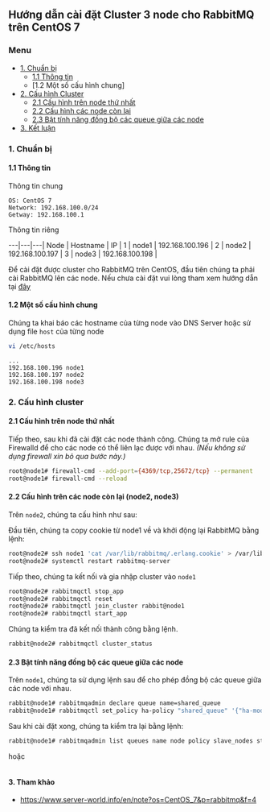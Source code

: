 ## Hướng dẫn cài đặt Cluster 3 node cho RabbitMQ trên CentOS 7

### Menu

- [ 1. Chuẩn bị ](#1)
    -   [1.1 Thông tin](#1.1)
    -   [1.2 Một số cấu hình chung]
- [ 2. Cấu hình Cluster ](#2)
    - [2.1 Cấu hình trên node thứ nhất](#2.1)
    - [2.2 Cấu hình các node còn lại](#2.2)
    - [2.3 Bật tính năng đồng bộ các queue giữa các node](#2.3)
- [3. Kết luận](#3)

<a name="1"></a>
### 1. Chuẩn bị

<a name="1.1"></a>
#### 1.1 Thông tin 
Thông tin chung

```
OS: CentOS 7
Network: 192.168.100.0/24
Getway: 192.168.100.1
```

Thông tin riêng

---|---|---|
Node | Hostname | IP |
1 | node1 | 192.168.100.196 |
2 | node2 | 192.168.100.197 |
3 | node3 | 192.168.100.198 |

Để cài đặt được cluster cho RabbitMQ trên CentOS, đầu tiên chúng ta phải cài RabbitMQ lên các node. Nếu chưa cài đặt vui lòng tham xem hướng dẫn tại [đây](https://github.com/hoangdh/meditech-ghichep-rabbitmq/blob/master/docs/tutorials/setup-standalone/CENTOS-7.md)

<a name="1.2"></a>
#### 1.2 Một số cấu hình chung

Chúng ta khai báo các hostname của từng node vào DNS Server hoặc sử dụng file `host` của từng node

```bash
vi /etc/hosts
```

```
...
192.168.100.196 node1
192.168.100.197 node2
192.168.100.198 node3
```

<a name="2"></a>
### 2. Cấu hình cluster

<a name="2.1"></a>
#### 2.1 Cấu hình trên node thứ nhất

Tiếp theo, sau khi đã cài đặt các node thành công. Chúng ta mở rule của Firewalld để cho các node có thể liên lạc được với nhau. *(Nếu không sử dụng firewall xin bỏ qua bước này.)*

```bash
root@node1# firewall-cmd --add-port={4369/tcp,25672/tcp} --permanent
root@node1# firewall-cmd --reload
```

<a name="2.2"></a>
#### 2.2 Cấu hình trên các node còn lại (node2, node3)

Trên `node2`, chúng ta cấu hình như sau:

Đầu tiên, chúng ta copy cookie từ node1 về và khởi động lại RabbitMQ bằng lệnh:

```bash
root@node2# ssh node1 'cat /var/lib/rabbitmq/.erlang.cookie' > /var/lib/rabbitmq/.erlang.cookie
root@node2# systemctl restart rabbitmq-server
```

Tiếp theo, chúng ta kết nối và gia nhập cluster vào `node1`

```bash
root@node2# rabbitmqctl stop_app 
root@node2# rabbitmqctl reset
root@node2# rabbitmqctl join_cluster rabbit@node1
root@node2# rabbitmqctl start_app
```

Chúng ta kiểm tra đã kết nối thành công bằng lệnh.

```bash
rabbit@node2# rabbitmqctl cluster_status
```

<a name="2.3"></a>
#### 2.3 Bật tính năng đồng bộ các queue giữa các node

Trên `node1`, chúng ta sử dụng lệnh sau để cho phép đồng bộ các queue giữa các node với nhau.

```bash
rabbit@node1# rabbitmqadmin declare queue name=shared_queue
rabbit@node1# rabbitmqctl set_policy ha-policy "shared_queue" '{"ha-mode":"all"}'
```

Sau khi cài đặt xong, chúng ta kiểm tra lại bằng lệnh:

```bash
rabbit@node1# rabbitmqadmin list queues name node policy slave_nodes state synchronised_slave_nodes
```

hoặc

```

``` 
<a name="3"></a>
#### 3. Tham khảo

- https://www.server-world.info/en/note?os=CentOS_7&p=rabbitmq&f=4